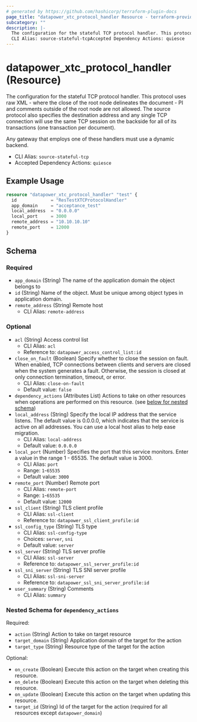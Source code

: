 ```yaml
---
# generated by https://github.com/hashicorp/terraform-plugin-docs
page_title: "datapower_xtc_protocol_handler Resource - terraform-provider-datapower"
subcategory: ""
description: |-
  The configuration for the stateful TCP protocol handler. This protocol uses raw XML - where the close of the root node delineates the document - PI and comments outside of the root node are not allowed. The source protocol also specifies the destination address and any single TCP connection will use the same TCP session on the backside for all of its transactions (one transaction per document). Any gateway that employs one of these handlers must use a dynamic backend.
  CLI Alias: source-stateful-tcpAccepted Dependency Actions: quiesce
---
```


# datapower_xtc_protocol_handler (Resource)

The configuration for the stateful TCP protocol handler. This protocol uses raw XML - where the close of the root node delineates the document - PI and comments outside of the root node are not allowed. The source protocol also specifies the destination address and any single TCP connection will use the same TCP session on the backside for all of its transactions (one transaction per document). <p>Any gateway that employs one of these handlers must use a dynamic backend.</p>
  - CLI Alias: `source-stateful-tcp`
  - Accepted Dependency Actions: `quiesce`

## Example Usage

```terraform
resource "datapower_xtc_protocol_handler" "test" {
  id             = "ResTestXTCProtocolHandler"
  app_domain     = "acceptance_test"
  local_address  = "0.0.0.0"
  local_port     = 3000
  remote_address = "10.10.10.10"
  remote_port    = 12000
}
```

<!-- schema generated by tfplugindocs -->
## Schema

### Required

- `app_domain` (String) The name of the application domain the object belongs to
- `id` (String) Name of the object. Must be unique among object types in application domain.
- `remote_address` (String) Remote host
  - CLI Alias: `remote-address`

### Optional

- `acl` (String) Access control list
  - CLI Alias: `acl`
  - Reference to: `datapower_access_control_list:id`
- `close_on_fault` (Boolean) Specify whether to close the session on fault. When enabled, TCP connections between clients and servers are closed when the system generates a fault. Otherwise, the session is closed at only connection termination, timeout, or error.
  - CLI Alias: `close-on-fault`
  - Default value: `false`
- `dependency_actions` (Attributes List) Actions to take on other resources when operations are performed on this resource. (see [below for nested schema](#nestedatt--dependency_actions))
- `local_address` (String) Specify the local IP address that the service listens. The default value is 0.0.0.0, which indicates that the service is active on all addresses. You can use a local host alias to help ease migration.
  - CLI Alias: `local-address`
  - Default value: `0.0.0.0`
- `local_port` (Number) Specifies the port that this service monitors. Enter a value in the range 1 - 65535. The default value is 3000.
  - CLI Alias: `port`
  - Range: `1`-`65535`
  - Default value: `3000`
- `remote_port` (Number) Remote port
  - CLI Alias: `remote-port`
  - Range: `1`-`65535`
  - Default value: `12000`
- `ssl_client` (String) TLS client profile
  - CLI Alias: `ssl-client`
  - Reference to: `datapower_ssl_client_profile:id`
- `ssl_config_type` (String) TLS type
  - CLI Alias: `ssl-config-type`
  - Choices: `server`, `sni`
  - Default value: `server`
- `ssl_server` (String) TLS server profile
  - CLI Alias: `ssl-server`
  - Reference to: `datapower_ssl_server_profile:id`
- `ssl_sni_server` (String) TLS SNI server profile
  - CLI Alias: `ssl-sni-server`
  - Reference to: `datapower_ssl_sni_server_profile:id`
- `user_summary` (String) Comments
  - CLI Alias: `summary`

<a id="nestedatt--dependency_actions"></a>
### Nested Schema for `dependency_actions`

Required:

- `action` (String) Action to take on target resource
- `target_domain` (String) Application domain of the target for the action
- `target_type` (String) Resource type of the target for the action

Optional:

- `on_create` (Boolean) Execute this action on the target when creating this resource.
- `on_delete` (Boolean) Execute this action on the target when deleting this resource.
- `on_update` (Boolean) Execute this action on the target when updating this resource.
- `target_id` (String) Id of the target for the action (required for all resources except `datapower_domain`)
